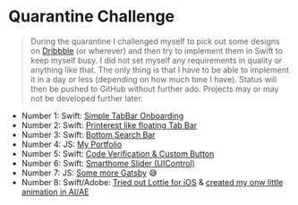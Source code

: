 # Quarantine Challenge

> During the quarantine I challenged myself to pick out some designs on [Dribbble](https://dribbble.com/) (or wherever) and then try to implement them in Swift to keep myself busy. I did not set myself any requirements in quality or anything like that. The only thing is that I have to be able to implement it in a day or less (depending on how much time I have). Status will then be pushed to GitHub without further ado. Projects may or may not be developed further later.

- Number 1: Swift: [Simple TabBar Onboarding](https://github.com/chrishoste/simpleTabBarOnboarding)
- Number 2: Swift: [Printerest like floating Tab Bar](https://github.com/chrishoste/printeres-tabbar)
- Number 3: Swift: [Bottom Search Bar](https://github.com/chrishoste/bottom-search-bar)
- Number 4: JS: [My Portfolio](https://github.com/chrishoste/.com)
- Number 5: Swift: [Code Verification & Custom Button](https://github.com/chrishoste/code-verification)
- Number 6: Swift: [Smarthome Slider (UIControl)](https://github.com/chrishoste/slider-smarthome-lights)
- Number 7: JS: [Some more Gatsby](https://github.com/chrishoste/gatsby) 😅 
- Number 8: Swift/Adobe: [Tried out Lottie for iOS](https://github.com/chrishoste/lottie) & [created my onw little animation in AI/AE](https://lottiefiles.com/share/8GgtAc)
